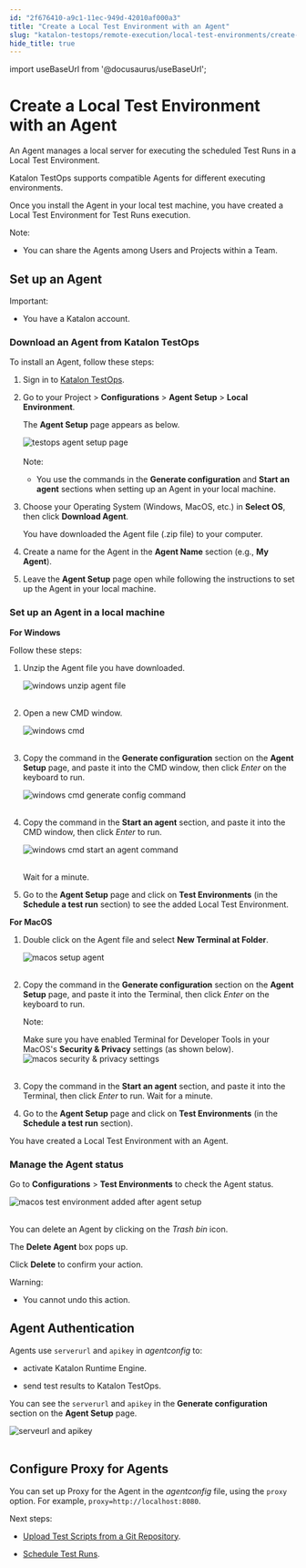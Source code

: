```yaml
---
id: "2f676410-a9c1-11ec-949d-42010af000a3"
title: "Create a Local Test Environment with an Agent"
slug: "katalon-testops/remote-execution/local-test-environments/create-a-local-test-environment-with-an-agent"
hide_title: true
---
```

import useBaseUrl from '@docusaurus/useBaseUrl';


# <a id="id" class="anchor_top_offset"/><a id="ariaid-title1" class="anchor_top_offset"/>Create a Local Test Environment with an Agent

<p xmlns="http://www.w3.org/1999/xhtml" className="p">An Agent manages a local server for executing the scheduled Test   Runs in a Local Test Environment.</p> 
<p xmlns="http://www.w3.org/1999/xhtml" className="p">Katalon TestOps supports compatible Agents for different   executing environments.</p> 
<p xmlns="http://www.w3.org/1999/xhtml" className="p">Once you install the Agent in your local test machine, you have   created a Local Test Environment for Test Runs execution.</p> 
<div xmlns="http://www.w3.org/1999/xhtml" className="note note note_note"><span className="note__title">Note:</span> 
  <p className="p" /><div className="p"><ul className="ul"><li className="li"><p className="p">You can share the Agents among Users and Projects within a
          Team.</p></li></ul></div>
</div>

## <a id="id_1" class="anchor_top_offset"/>Set up an Agent

<div xmlns="http://www.w3.org/1999/xhtml" className="note important note_important"><span className="note__title">Important:</span> 
  <p className="p" /><div className="p"><ul className="ul"><li className="li"><p className="p">You have a Katalon account.</p></li></ul></div>
</div>

### <a id="id_2" class="anchor_top_offset"/>Download an Agent from Katalon TestOps

<p xmlns="http://www.w3.org/1999/xhtml" className="p">To install an Agent, follow these steps:</p> 
<ol xmlns="http://www.w3.org/1999/xhtml" className="ol"><li className="li">     <p className="p">Sign in to <a className="xref j-external-link" href="https://testops.katalon.io/login" target="_blank">Katalon         TestOps</a>.</p>   </li><li className="li">     <p className="p">Go to your Project &gt; <strong className="ph b">Configurations</strong> &gt;       <strong className="ph b">Agent Setup</strong> &gt; <strong className="ph b">Local         Environment</strong>.</p>     <p className="p">The <strong className="ph b">Agent Setup</strong> page appears as below.</p>     <div className="p">       <img className="image" src={useBaseUrl("https://github.com/katalon-studio/docs-images/raw/master/katalon-analytics/docs/testops-revamp-july-agent-setup/agen-setup-page-to-2.png")} alt="testops agent setup page" /><br /><br />       <div className="note note note_note"><span className="note__title">Note:</span>          <p className="p" /><div className="p"><ul className="ul"><li className="li"><p className="p">You use the commands in the <strong className="ph b">Generate                   configuration</strong> and <strong className="ph b">Start an agent</strong> sections                 when setting up an Agent in your local machine.</p></li></ul></div></div></div>   </li><li className="li">     <p className="p">Choose your Operating System (Windows, MacOS, etc.) in       <strong className="ph b">Select OS</strong>, then click <strong className="ph b">Download         Agent</strong>.</p>     <p className="p">You have downloaded the Agent file (.zip file) to your       computer.</p>   </li><li className="li">     <p className="p">Create a name for the Agent in the <strong className="ph b">Agent Name</strong>       section (e.g., <strong className="ph b">My Agent</strong>).</p>   </li><li className="li"><p className="p">Leave the <strong className="ph b">Agent Setup</strong> page open while following       the instructions to set up the Agent in your local machine.</p></li></ol> 

### <a id="id_3" class="anchor_top_offset"/>Set up an Agent in a local machine

<p xmlns="http://www.w3.org/1999/xhtml" className="p">   <strong className="ph b">For Windows</strong> </p> 
<p xmlns="http://www.w3.org/1999/xhtml" className="p">Follow these steps:</p> 
<ol xmlns="http://www.w3.org/1999/xhtml" className="ol"><li className="li">     <p className="p">Unzip the Agent file you have downloaded.</p>     <p className="p">       <img className="image" src={useBaseUrl("https://github.com/katalon-studio/docs-images/raw/master/katalon-studio/docs/kt_install_agent/kt_unzip_agent_setup.png")} alt="windows unzip agent file" /><br /><br />     </p>   </li><li className="li">     <p className="p">Open a new CMD window.</p>     <p className="p">       <img className="image" src={useBaseUrl("https://github.com/katalon-studio/docs-images/raw/master/katalon-studio/docs/kt_install_agent/kt_agent_cmd.png")} alt="windows cmd" /><br /><br />     </p>   </li><li className="li">     <p className="p">Copy the command in the <strong className="ph b">Generate configuration</strong>       section on the <strong className="ph b">Agent Setup</strong> page, and paste it into       the CMD window, then click <em className="ph i">Enter</em> on the keyboard to       run.</p>     <p className="p">       <img className="image" src={useBaseUrl("https://github.com/katalon-studio/docs-images/raw/master/katalon-studio/docs/kt_install_agent/kt_paste_gen_config_cmd.png")} alt="windows cmd generate config command" /><br /><br />     </p>   </li><li className="li">     <p className="p">Copy the command in the <strong className="ph b">Start an agent</strong> section,       and paste it into the CMD window, then click <em className="ph i">Enter</em> to       run.</p>     <p className="p">       <img className="image" src={useBaseUrl("https://github.com/katalon-studio/docs-images/raw/master/katalon-studio/docs/kt_install_agent/kt_paste_start_agent.png")} alt="windows cmd start an agent command" /><br /><br />     </p>     <p className="p">Wait for a minute.</p>   </li><li className="li">     <p className="p">Go to the <strong className="ph b">Agent Setup</strong> page and click on       <strong className="ph b">Test Environments</strong> (in the <strong className="ph b">Schedule a test         run</strong> section) to see the added Local Test Environment.</p>   </li></ol> 
<p xmlns="http://www.w3.org/1999/xhtml" className="p">   <strong className="ph b">For MacOS</strong> </p> 
<ol xmlns="http://www.w3.org/1999/xhtml" className="ol"><li className="li">     <p className="p">Double click on the Agent file and select <strong className="ph b">New Terminal         at Folder</strong>.</p>     <p className="p">       <img className="image" src={useBaseUrl("https://github.com/katalon-studio/docs-images/raw/master/katalon-analytics/docs/testops-revamp-july-agent-setup/open-katalon-agent-for-macos.png")} alt="macos setup agent" /><br /><br />     </p>   </li><li className="li">     <p className="p">Copy the command in the <strong className="ph b">Generate configuration</strong>       section on the <strong className="ph b">Agent Setup</strong> page, and paste it into       the Terminal, then click <em className="ph i">Enter</em> on the keyboard to run.</p>     <div className="note note note_note"><span className="note__title">Note:</span>        <p className="p">Make sure you have enabled Terminal for Developer Tools in your         MacOS's <strong className="ph b">Security &amp; Privacy</strong> settings (as shown         below). <img className="image" src={useBaseUrl("https://github.com/katalon-studio/docs-images/raw/master/katalon-analytics/docs/testops-revamp-july-agent-setup/enable-terminal-for-developer-tool-macos.png")} alt="macos security & privacy settings" /><br /><br />       </p>     </div></li><li className="li">     <p className="p">Copy the command in the <strong className="ph b">Start an agent</strong> section,       and paste it into the Terminal, then click <em className="ph i">Enter</em> to run.       Wait for a minute.</p>   </li><li className="li"><p className="p">Go to the <strong className="ph b">Agent Setup</strong> page and click on       <strong className="ph b">Test Environments</strong> (in the <strong className="ph b">Schedule a test         run</strong> section).</p></li></ol> 
<p xmlns="http://www.w3.org/1999/xhtml" className="p">You have created a Local Test Environment with an Agent.</p> 

### <a id="id_4" class="anchor_top_offset"/>Manage the Agent status

<p xmlns="http://www.w3.org/1999/xhtml" className="p">Go to <strong className="ph b">Configurations</strong> &gt; <strong className="ph b">Test     Environments</strong> to check the Agent status.</p> 
<p xmlns="http://www.w3.org/1999/xhtml" className="p">   <img className="image" src={useBaseUrl("https://github.com/katalon-studio/docs-images/raw/master/katalon-analytics/docs/testops-revamp-july-agent-setup/test-environment-created-on-testops-2.png")} alt="macos test environment added after agent setup" /><br /><br /> </p> 
<p xmlns="http://www.w3.org/1999/xhtml" className="p">You can delete an Agent by clicking on the <em className="ph i">Trash bin</em>   icon.</p> 
<p xmlns="http://www.w3.org/1999/xhtml" className="p">The <strong className="ph b">Delete Agent</strong> box pops up.</p> 
<p xmlns="http://www.w3.org/1999/xhtml" className="p">Click <strong className="ph b">Delete</strong> to confirm your action.</p> 
<div xmlns="http://www.w3.org/1999/xhtml" className="note warning note_warning"><span className="note__title">Warning:</span> 
  <p className="p" /><div className="p"><ul className="ul"><li className="li"><p className="p">You cannot undo this action.</p></li></ul></div>
</div>

## <a id="id_5" class="anchor_top_offset"/>Agent Authentication

<div xmlns="http://www.w3.org/1999/xhtml" className="p">Agents use <code className="ph codeph">serverurl</code> and <code className="ph codeph">apikey</code> in
  <em className="ph i">agentconfig</em> to:<ul className="ul"><li className="li"><p className="p">activate Katalon Runtime Engine.</p></li><li className="li"><p className="p">send
        test results to Katalon TestOps.</p></li></ul></div>
<p xmlns="http://www.w3.org/1999/xhtml" className="p">You can see the <code className="ph codeph">serverurl</code> and <code className="ph codeph">apikey</code>   in the <strong className="ph b">Generate configuration</strong> section on the   <strong className="ph b">Agent Setup</strong> page.</p> 
<p xmlns="http://www.w3.org/1999/xhtml" className="p">   <img className="image" src={useBaseUrl("https://github.com/katalon-studio/docs-images/raw/master/katalon-analytics/docs/testops-revamp-july-agent-setup/agent-setup-code-page-blurred-red-2.png")} alt="serveurl and apikey" /><br /><br /> </p> 

## <a id="id_6" class="anchor_top_offset"/>Configure Proxy for Agents

<p xmlns="http://www.w3.org/1999/xhtml" className="p">You can set up Proxy for the Agent in the <em className="ph i">agentconfig</em>   file, using the <code className="ph codeph">proxy</code> option. For example,   <code className="ph codeph">proxy=http://localhost:8080</code>.</p> 
<div xmlns="http://www.w3.org/1999/xhtml" className="p">Next steps: <ul className="ul"><li className="li"><p className="p"><a className="xref j-external-link" href="https://docs.katalon.com/katalon-analytics/docs/git-test-project.html" target="_blank">Upload
          Test Scripts from a Git Repository</a>. </p></li><li className="li"><p className="p"><a className="xref j-external-link" href="https://docs.katalon.com/katalon-analytics/docs/create-plan.html" target="_blank">Schedule
          Test Runs</a>.</p></li></ul></div>
